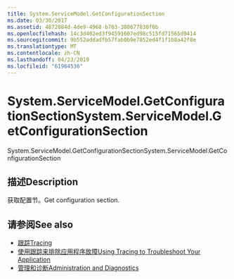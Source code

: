 ```yaml
---
title: System.ServiceModel.GetConfigurationSection
ms.date: 03/30/2017
ms.assetid: 4872884d-4de9-4968-b703-380677830f0b
ms.openlocfilehash: 14c3d402ed3f94591607ed98c515fd71565d9414
ms.sourcegitcommit: 9b552addadfb57fab0b9e7852ed4f1f1b8a42f8e
ms.translationtype: MT
ms.contentlocale: zh-CN
ms.lasthandoff: 04/23/2019
ms.locfileid: "61964536"
---
```

# <a name="systemservicemodelgetconfigurationsection"></a><span data-ttu-id="e2db2-102">System.ServiceModel.GetConfigurationSection</span><span class="sxs-lookup"><span data-stu-id="e2db2-102">System.ServiceModel.GetConfigurationSection</span></span>
<span data-ttu-id="e2db2-103">System.ServiceModel.GetConfigurationSection</span><span class="sxs-lookup"><span data-stu-id="e2db2-103">System.ServiceModel.GetConfigurationSection</span></span>  
  
## <a name="description"></a><span data-ttu-id="e2db2-104">描述</span><span class="sxs-lookup"><span data-stu-id="e2db2-104">Description</span></span>  
 <span data-ttu-id="e2db2-105">获取配置节。</span><span class="sxs-lookup"><span data-stu-id="e2db2-105">Get configuration section.</span></span>  
  
## <a name="see-also"></a><span data-ttu-id="e2db2-106">请参阅</span><span class="sxs-lookup"><span data-stu-id="e2db2-106">See also</span></span>

- [<span data-ttu-id="e2db2-107">跟踪</span><span class="sxs-lookup"><span data-stu-id="e2db2-107">Tracing</span></span>](../../../../../docs/framework/wcf/diagnostics/tracing/index.md)
- [<span data-ttu-id="e2db2-108">使用跟踪来排除应用程序故障</span><span class="sxs-lookup"><span data-stu-id="e2db2-108">Using Tracing to Troubleshoot Your Application</span></span>](../../../../../docs/framework/wcf/diagnostics/tracing/using-tracing-to-troubleshoot-your-application.md)
- [<span data-ttu-id="e2db2-109">管理和诊断</span><span class="sxs-lookup"><span data-stu-id="e2db2-109">Administration and Diagnostics</span></span>](../../../../../docs/framework/wcf/diagnostics/index.md)
